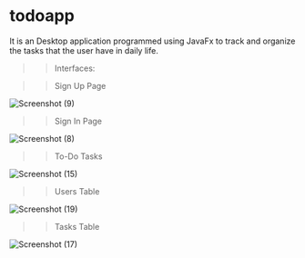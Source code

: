 # todoapp
It is an Desktop application programmed using JavaFx to track and organize the tasks that the user have in daily life.

>> Interfaces:

>> Sign Up Page

![Screenshot (9)](https://user-images.githubusercontent.com/77440941/210231203-6244a702-d065-4f12-b8c6-e7864f261e8b.png)



>> Sign In Page

![Screenshot (8)](https://user-images.githubusercontent.com/77440941/210230803-0719f734-ece6-4643-a0fd-565cc0cb4d15.png)


>> To-Do Tasks 

![Screenshot (15)](https://user-images.githubusercontent.com/77440941/210231965-9aaf1e7e-672a-4773-ad3c-1194d842477e.png)


>> Users Table

![Screenshot (19)](https://user-images.githubusercontent.com/77440941/210231973-59755ab7-a07e-427d-9e07-f0a0f5d0a39b.png)

>> Tasks Table

![Screenshot (17)](https://user-images.githubusercontent.com/77440941/210231978-46a6132a-fc2d-4473-8936-772ef04ebe7a.png)
